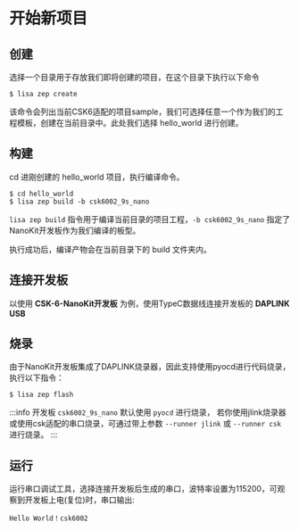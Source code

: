# 开始新项目

## 创建

选择一个目录用于存放我们即将创建的项目，在这个目录下执行以下命令

```console
$ lisa zep create
```

该命令会列出当前CSK6适配的项目sample，我们可选择任意一个作为我们的工程模板，创建在当前目录中。此处我们选择 hello_world 进行创建。

## 构建

cd 进刚创建的 hello_world 项目，执行编译命令。

```console
$ cd hello_world
$ lisa zep build -b csk6002_9s_nano
```

`lisa zep build` 指令用于编译当前目录的项目工程，`-b csk6002_9s_nano` 指定了NanoKit开发板作为我们编译的板型。

执行成功后，编译产物会在当前目录下的 build 文件夹内。

## 连接开发板

以使用 **CSK-6-NanoKit开发板** 为例，使用TypeC数据线连接开发板的 **DAPLINK USB**


## 烧录

由于NanoKit开发板集成了DAPLINK烧录器，因此支持使用pyocd进行代码烧录，执行以下指令：

```console
$ lisa zep flash
```

:::info
开发板 `csk6002_9s_nano` 默认使用 `pyocd` 进行烧录， 若你使用jlink烧录器或使用csk适配的串口烧录，可通过带上参数 `--runner jlink` 或 `--runner csk` 进行烧录。
:::

## 运行

运行串口调试工具，选择连接开发板后生成的串口，波特率设置为115200，可观察到开发板上电(复位)时，串口输出:

`Hello World！csk6002`
